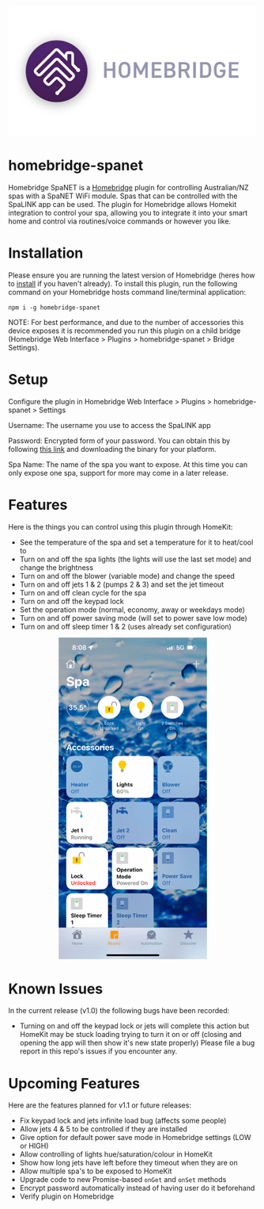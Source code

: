 <p align="center">
  <img src="https://raw.githubusercontent.com/homebridge/branding/6ef3a1685e79f79a2ecdcc83824e53775ec0475d/logos/homebridge-wordmark-logo-horizontal.svg" width="500">
</p>

# homebridge-spanet
Homebridge SpaNET is a [Homebridge](https://github.com/homebridge/homebridge) plugin for controlling Australian/NZ spas with a SpaNET WiFi module. Spas that can be controlled with the SpaLINK app can be used. The plugin for Homebridge allows Homekit integration to control your spa, allowing you to integrate it into your smart home and control via routines/voice commands or however you like.

# Installation
Please ensure you are running the latest version of Homebridge (heres how to [install](https://github.com/homebridge/homebridge/wiki) if you haven't already). To install this plugin, run the following command on your Homebridge hosts command line/terminal application:
```
npm i -g homebridge-spanet
```
NOTE: For best performance, and due to the number of accessories this device exposes it is recommended you run this plugin on a child bridge (Homebridge Web Interface > Plugins > homebridge-spanet > Bridge Settings).

# Setup
Configure the plugin in Homebridge Web Interface > Plugins > homebridge-spanet > Settings

Username: The username you use to access the SpaLINK app

Password: Encrypted form of your password. You can obtain this by following [this link](https://github.com/thehoff/spanet-password-creator) and downloading the binary for your platform.

Spa Name: The name of the spa you want to expose. At this time you can only expose one spa, support for more may come in a later release.

# Features
Here is the things you can control using this plugin through HomeKit:
* See the temperature of the spa and set a temperature for it to heat/cool to
* Turn on and off the spa lights (the lights will use the last set mode) and change the brightness
* Turn on and off the blower (variable mode) and change the speed
* Turn on and off jets 1 & 2 (pumps 2 & 3) and set the jet timeout
* Turn on and off clean cycle for the spa
* Turn on and off the keypad lock
* Set the operation mode (normal, economy, away or weekdays mode)
* Turn on and off power saving mode (will set to power save low mode)
* Turn on and off sleep timer 1 & 2 (uses already set configuration)

<p align="center">
  <img src="extras/homekitspa-iphoness.PNG" width="300">
</p>

# Known Issues
In the current release (v1.0) the following bugs have been recorded:
* Turning on and off the keypad lock or jets will complete this action but HomeKit may be stuck loading trying to turn it on or off (closing and opening the app will then show it's new state properly)
Please file a bug report in this repo's issues if you encounter any.

# Upcoming Features
Here are the features planned for v1.1 or future releases:
* Fix keypad lock and jets infinite load bug (affects some people)
* Allow jets 4 & 5 to be controlled if they are installed
* Give option for default power save mode in Homebridge settings (LOW or HIGH)
* Allow controlling of lights hue/saturation/colour in HomeKit
* Show how long jets have left before they timeout when they are on
* Allow multiple spa's to be exposed to HomeKit
* Upgrade code to new Promise-based `onGet` and `onSet` methods
* Encrypt password automatically instead of having user do it beforehand
* Verify plugin on Homebridge
